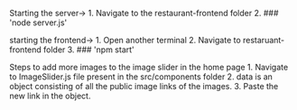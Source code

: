 Starting the server->
    1. Navigate to the restaurant-frontend folder
    2. ### 'node server.js'

starting the frontend->
    1. Open another terminal
    2. Navigate to restaruant-frontend folder
    3. ### 'npm start'

Steps to add more images to the image slider in the home page
    1. Navigate to ImageSlider.js file present in the src/components folder
    2. data is an object consisting of all the public image links of the images.
    3. Paste the new link in the object.

